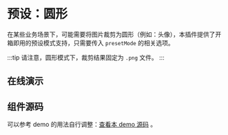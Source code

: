 # 预设：圆形

在某些业务场景下，可能需要将图片裁剪为圆形（例如：头像），本插件提供了开箱即用的预设模式支持，只需要传入 `presetMode` 的相关选项。

:::tip
请注意，圆形模式下，裁剪结果固定为 `.png` 文件。
:::

## 在线演示

<RoundMode />

## 组件源码

可以参考 demo 的用法自行调整：[查看本 demo 源码](https://github.com/chengpeiquan/vue-picture-cropper/tree/main/docs/components/RoundMode.vue) 。

<script setup lang="ts">
import RoundMode from '../components/RoundMode.vue'
</script>
